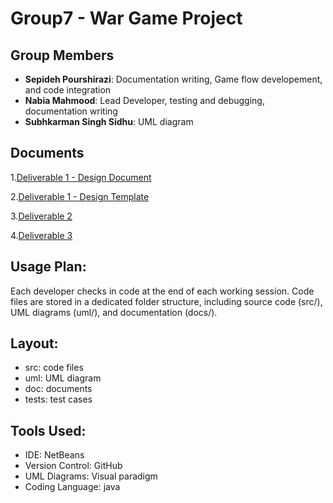 # Group7 - War Game Project

## Group Members

- **Sepideh Pourshirazi**: Documentation writing, Game flow developement, and code integration
- **Nabia Mahmood**: Lead Developer, testing and debugging, documentation writing
- **Subhkarman Singh Sidhu**: UML diagram

## Documents

1.[Deliverable 1 - Design Document](https://github.com/SepidehPourshirazi/group-7-project/blob/main/docs/Group7-Deliverable-1-Design-Document.pdf)

2.[Deliverable 1 - Design Template](https://github.com/SepidehPourshirazi/group-7-project/blob/main/docs/Group7-Deliverable1%20design%20template.docx)

3.[Deliverable 2](https://github.com/SepidehPourshirazi/group-7-project/blob/main/docs/Group-7-Deliverable-2.docx)

4.[Deliverable 3](https://github.com/SepidehPourshirazi/group-7-project/blob/main/docs/WarGame-Group7-Deliverable3.docx)

## Usage Plan:

Each developer checks in code at the end of each working session. Code files are stored in a dedicated folder structure, including source code (src/), UML diagrams (uml/), and documentation (docs/).

## Layout:

- src: code files
- uml: UML diagram
- doc: documents
- tests: test cases

## Tools Used:

- IDE: NetBeans
- Version Control: GitHub
- UML Diagrams: Visual paradigm
- Coding Language: java
